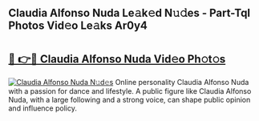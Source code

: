 ## Claudia Alfonso Nuda Le𝚊k𝚎d N𝚞𝚍es - Part-TqI Photos Vid𝚎o Le𝚊ks Ar0y4

# <h2><a href="http://fbfz54c.evod.top/?m=Claudia+Alfonso+Nuda">🔗 👉🔴 Claudia Alfonso Nuda Vid𝚎o Ph𝚘t𝚘s</a></h2>

[![Claudia Alfonso Nuda N𝚞d𝚎s](https://i.imgur.com/8V9OHl7.gif)](http://fbfz54c.evod.top/?m=Claudia+Alfonso+Nuda)
Online personality Claudia Alfonso Nuda with a passion for dance and lifestyle. A public figure like Claudia Alfonso Nuda, with a large following and a strong voice, can shape public opinion and influence policy. 
